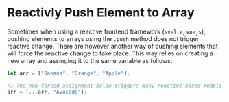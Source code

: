 # Reactivly Push Element to Array

Sometimes when using a reactive frontend framework (`svelte`, `vuejs`), pushing
elements to arrays using the `.push` method does not trigger reactive change.
There are however another way of pushing elements that will force the reactive
change to take place. This way relies on creating a new array and assinging it to
the same variable as follows:

```javascript
let arr = ["Banana", "Orange", "Apple"];

// The new forced assignment below triggers many reactive based models
arr = [...arr, "Avocado"];
```
